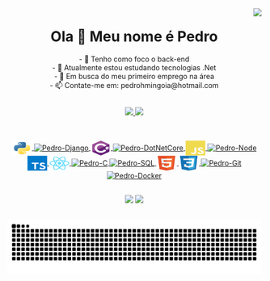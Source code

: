 <img align="right" src="https://visitor-badge.laobi.icu/badge?page_id=PedroAlves05.PedroAlves05" />

<h1 align="center">Ola 👋 Meu nome é Pedro </h1>

<div align="center">
- 🔭 Tenho como foco o back-end <br />
- 🌱 Atualmente estou estudando tecnologias .Net <br />
- 💼 Em busca do meu primeiro emprego na área <br />
- 📫 Contate-me em: pedrohmingoia@hotmail.com
</div>

  ##

<div align="center">
  <a href="https://github.com/PedroAlves05">
  <img height="180cm" src="https://github-readme-stats.vercel.app/api?username=PedroAlves05&show_icons=true&theme=tokyonight">
  <img height="180cm" src="https://github-readme-stats.vercel.app/api/top-langs/?username=PedroAlves05&layout=compact&theme=tokyonight">
</div>

  ##

<div style="display: inline_block" align="center"><br>
  <img align="center" alt="Pedro-Python" height="30" width="40" src="https://raw.githubusercontent.com/devicons/devicon/master/icons/python/python-original.svg">
  <img align="center" alt="Pedro-Django" height="30" width="40" src="https://cdn.jsdelivr.net/gh/devicons/devicon@latest/icons/django/django-plain.svg">
  <img align="center" alt="Rafa-Csharp" height="30" width="40" src="https://raw.githubusercontent.com/devicons/devicon/master/icons/csharp/csharp-original.svg">
  <img align="center" alt="Pedro-DotNetCore" height="30" width="40" src="https://cdn.jsdelivr.net/gh/devicons/devicon@latest/icons/dotnetcore/dotnetcore-original.svg">
  <img align="center" alt="Pedro-JS" height="30" width="40" src="https://raw.githubusercontent.com/devicons/devicon/master/icons/javascript/javascript-plain.svg">
  <img align="center" alt="Pedro-Node" height="30" width="40" src="https://cdn.jsdelivr.net/gh/devicons/devicon@latest/icons/nodejs/nodejs-original.svg">
  <img align="center" alt="Pedro-TS" height="30" width="40" src="https://raw.githubusercontent.com/devicons/devicon/master/icons/typescript/typescript-plain.svg">
  <img align="center" alt="Pedro-React" height="30" width="40" src="https://raw.githubusercontent.com/devicons/devicon/master/icons/react/react-original.svg">
  <img align="center" alt="Pedro-C" height="30" width="40" src="https://cdn.jsdelivr.net/gh/devicons/devicon@latest/icons/c/c-original.svg">
  <img align="center" alt="Pedro-SQL" height="30" width="40" src="https://cdn.jsdelivr.net/gh/devicons/devicon@latest/icons/azuresqldatabase/azuresqldatabase-original.svg">
  <img align="center" alt="Pedro-HTML" height="30" width="40" src="https://raw.githubusercontent.com/devicons/devicon/master/icons/html5/html5-original.svg">
  <img align="center" alt="Pedro-CSS" height="30" width="40" src="https://raw.githubusercontent.com/devicons/devicon/master/icons/css3/css3-original.svg">
  <img align="center" alt="Pedro-Git" height="30" width="40" src="https://cdn.jsdelivr.net/gh/devicons/devicon@latest/icons/git/git-original.svg">
  <img align="center" alt="Pedro-Docker" height="30" width="40" src="https://cdn.jsdelivr.net/gh/devicons/devicon@latest/icons/docker/docker-original.svg">
</div>
  
  ##

<div align="center"> 
  <a href="https://www.instagram.com/pedro.alves_05" target="_blank"><img src="https://img.shields.io/badge/-Instagram-%23E4405F?style=for-the-badge&logo=instagram&logoColor=white" target="_blank"></a>
  <a href="https://www.linkedin.com/in/pedro-henrique-mingoia-alves-90028626b/" target="_blank"><img src="https://img.shields.io/badge/-LinkedIn-%230077B5?style=for-the-badge&logo=linkedin&logoColor=white" target="_blank"></a> 
</div>

  ##
<div align="center">
  <picture>
    <source media="(prefers-color-scheme: dark)" srcset="https://raw.githubusercontent.com/PedroAlves05/PedroAlves05/output/github-contribution-grid-snake-dark.svg">
    <source media="(prefers-color-scheme: light)" srcset="https://raw.githubusercontent.com/PedroAlves05/PedroAlves05/output/github-contribution-grid-snake.svg">
    <img alt="github contribution grid snake animation" src="https://raw.githubusercontent.com/PedroAlves05/PedroAlves05/output/github-contribution-grid-snake.svg">
  </picture>
</div>
